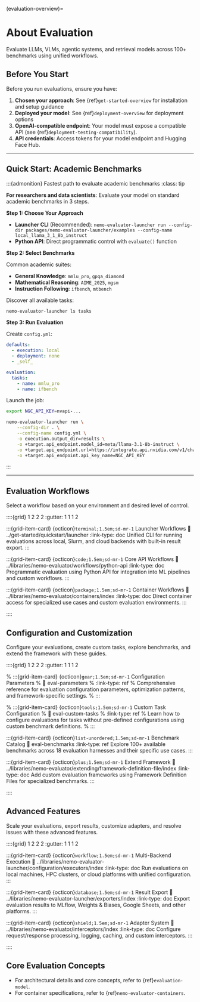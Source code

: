 (evaluation-overview)=

# About Evaluation

Evaluate LLMs, VLMs, agentic systems, and retrieval models across 100+ benchmarks using unified workflows.

## Before You Start

Before you run evaluations, ensure you have:

1. **Chosen your approach**: See {ref}`get-started-overview` for installation and setup guidance
2. **Deployed your model**: See {ref}`deployment-overview` for deployment options
3. **OpenAI-compatible endpoint**: Your model must expose a compatible API (see {ref}`deployment-testing-compatibility`).
4. **API credentials**: Access tokens for your model endpoint and Hugging Face Hub.

---

## Quick Start: Academic Benchmarks

:::{admonition} Fastest path to evaluate academic benchmarks
:class: tip

**For researchers and data scientists**: Evaluate your model on standard academic benchmarks in 3 steps.

**Step 1: Choose Your Approach**
- **Launcher CLI** (Recommended): `nemo-evaluator-launcher run --config-dir packages/nemo-evaluator-launcher/examples --config-name local_llama_3_1_8b_instruct`
- **Python API**: Direct programmatic control with `evaluate()` function

**Step 2: Select Benchmarks**

Common academic suites:
- **General Knowledge**: `mmlu_pro`, `gpqa_diamond`
- **Mathematical Reasoning**: `AIME_2025`, `mgsm`
- **Instruction Following**: `ifbench`, `mtbench`



Discover all available tasks:
```bash
nemo-evaluator-launcher ls tasks
```

**Step 3: Run Evaluation**

Create `config.yml`:

```yaml
defaults:
  - execution: local
  - deployment: none
  - _self_

evaluation:
  tasks:
    - name: mmlu_pro
    - name: ifbench
```

Launch the job:

```bash
export NGC_API_KEY=nvapi-...

nemo-evaluator-launcher run \
    --config-dir . \
    --config-name config.yml \
    -o execution.output_dir=results \
    -o +target.api_endpoint.model_id=meta/llama-3.1-8b-instruct \
    -o +target.api_endpoint.url=https://integrate.api.nvidia.com/v1/chat/completions \
    -o +target.api_endpoint.api_key_name=NGC_API_KEY
```

<!-- **Next Steps**:
- {ref}`text-gen` - Complete text generation guide
- {ref}`eval-parameters` - Optimize configuration parameters
- {ref}`eval-benchmarks` - Explore all available benchmarks -->
:::

---

## Evaluation Workflows

Select a workflow based on your environment and desired level of control.

::::{grid} 1 2 2 2
:gutter: 1 1 1 2

:::{grid-item-card} {octicon}`terminal;1.5em;sd-mr-1` Launcher Workflows
:link: ../get-started/quickstart/launcher
:link-type: doc
Unified CLI for running evaluations across local, Slurm, and cloud backends with built-in result export.
:::

:::{grid-item-card} {octicon}`code;1.5em;sd-mr-1` Core API Workflows
:link: ../libraries/nemo-evaluator/workflows/python-api
:link-type: doc
Programmatic evaluation using Python API for integration into ML pipelines and custom workflows.
:::

:::{grid-item-card} {octicon}`package;1.5em;sd-mr-1` Container Workflows
:link: ../libraries/nemo-evaluator/containers/index
:link-type: doc
Direct container access for specialized use cases and custom evaluation environments.
:::

::::

## Configuration and Customization

Configure your evaluations, create custom tasks, explore benchmarks, and extend the framework with these guides.

::::{grid} 1 2 2 2
:gutter: 1 1 1 2

% :::{grid-item-card} {octicon}`gear;1.5em;sd-mr-1` Configuration Parameters
% :link: eval-parameters
% :link-type: ref
% Comprehensive reference for evaluation configuration parameters, optimization patterns, and framework-specific settings.
% :::

% :::{grid-item-card} {octicon}`tools;1.5em;sd-mr-1` Custom Task Configuration
% :link: eval-custom-tasks
% :link-type: ref
% Learn how to configure evaluations for tasks without pre-defined configurations using custom benchmark definitions.
% :::

:::{grid-item-card} {octicon}`list-unordered;1.5em;sd-mr-1` Benchmark Catalog
:link: eval-benchmarks
:link-type: ref
Explore 100+ available benchmarks across 18 evaluation harnesses and their specific use cases.
:::

:::{grid-item-card} {octicon}`plus;1.5em;sd-mr-1` Extend Framework
:link: ../libraries/nemo-evaluator/extending/framework-definition-file/index
:link-type: doc
Add custom evaluation frameworks using Framework Definition Files for specialized benchmarks.
:::

::::

## Advanced Features

Scale your evaluations, export results, customize adapters, and resolve issues with these advanced features.

::::{grid} 1 2 2 2
:gutter: 1 1 1 2

:::{grid-item-card} {octicon}`workflow;1.5em;sd-mr-1` Multi-Backend Execution
:link: ../libraries/nemo-evaluator-launcher/configuration/executors/index
:link-type: doc
Run evaluations on local machines, HPC clusters, or cloud platforms with unified configuration.
:::

:::{grid-item-card} {octicon}`database;1.5em;sd-mr-1` Result Export
:link: ../libraries/nemo-evaluator-launcher/exporters/index
:link-type: doc
Export evaluation results to MLflow, Weights & Biases, Google Sheets, and other platforms.
:::

:::{grid-item-card} {octicon}`shield;1.5em;sd-mr-1` Adapter System
:link: ../libraries/nemo-evaluator/interceptors/index
:link-type: doc
Configure request/response processing, logging, caching, and custom interceptors.
:::

::::

## Core Evaluation Concepts

- For architectural details and core concepts, refer to {ref}`evaluation-model`.
- For container specifications, refer to {ref}`nemo-evaluator-containers`.
